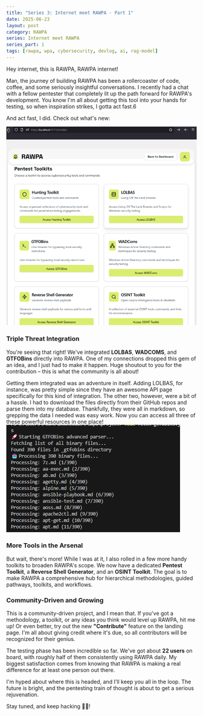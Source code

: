 ```yaml
---
title: "Series 3: Internet meet RAWPA - Part 1"
date: 2025-06-23
layout: post
category: RAWPA
series: Internet meet RAWPA
series_part: 1
tags: [rawpa, wpa, cybersecurity, devlog, ai, rag-model]
---
```


Hey internet, this is RAWPA, RAWPA internet!

Man, the journey of building RAWPA has been a rollercoaster of code, coffee, and some seriously insightful conversations. I recently had a chat with a fellow pentester that completely lit up the path forward for RAWPA's development. You know I'm all about getting this tool into your hands for testing, so when inspiration strikes, I gotta act fast.6

And act fast, I did. Check out what's new:

![New RAWPA Features](https://raw.githubusercontent.com/Kuwguap/kuwguap.github.io/main/assets/img/RAWPA-features.png)

### Triple Threat Integration

You're seeing that right! We've integrated **LOLBAS**, **WADCOMS**, and **GTFOBins** directly into RAWPA. One of my connections dropped this gem of an idea, and I just had to make it happen. Huge shoutout to you for the contribution – this is what the community is all about!

Getting them integrated was an adventure in itself. Adding LOLBAS, for instance, was pretty simple since they have an awesome API page specifically for this kind of integration. The other two, however, were a bit of a hassle. I had to download the files directly from their GitHub repos and parse them into my database. Thankfully, they were all in markdown, so grepping the data I needed was easy work. Now you can access all three of these powerful resources in one place!
![GTFOBins integration](https://raw.githubusercontent.com/Kuwguap/kuwguap.github.io/main/assets/img/GTFO.png)

### More Tools in the Arsenal

But wait, there's more! While I was at it, I also rolled in a few more handy toolkits to broaden RAWPA's scope. We now have a dedicated **Pentest Toolkit**, a **Reverse Shell Generator**, and an **OSINT Toolkit**. The goal is to make RAWPA a comprehensive hub for hierarchical methodologies, guided pathways, toolkits, and workflows.

### Community-Driven and Growing

This is a community-driven project, and I mean that. If you've got a methodology, a toolkit, or any ideas you think would level up RAWPA, hit me up! Or even better, try out the new **"Contribute"** feature on the landing page. I'm all about giving credit where it's due, so all contributors will be recognized for their genius.

The testing phase has been incredible so far. We've got about **22 users** on board, with roughly half of them consistently using RAWPA daily. My biggest satisfaction comes from knowing that RAWPA is making a real difference for at least one person out there.

I'm hyped about where this is headed, and I'll keep you all in the loop. The future is bright, and the pentesting train of thought is about to get a serious rejuvenation.

Stay tuned, and keep hacking 🥷🏾!